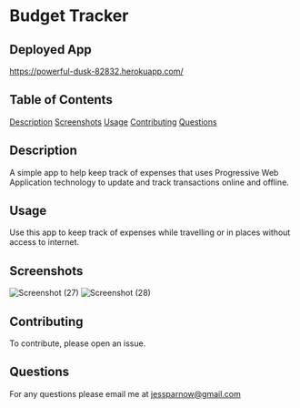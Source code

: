 # Budget Tracker
## Deployed App
https://powerful-dusk-82832.herokuapp.com/
## Table of Contents 

  [Description](#description)
  [Screenshots](#screenshots)
  [Usage](#usage)
  [Contributing](#contributing)
  [Questions](#questions)

## Description 
A simple app to help keep track of expenses that uses Progressive Web Application technology to update and track transactions online and offline.
## Usage
 Use this app to keep track of expenses while travelling or in places without access to internet. 

## Screenshots
![Screenshot (27)](https://user-images.githubusercontent.com/71057611/108640164-bb6a0480-745d-11eb-92c1-b2b8b49ec76c.png)
![Screenshot (28)](https://user-images.githubusercontent.com/71057611/108640167-bf962200-745d-11eb-9cc8-8bdd4742c90a.png)

## Contributing
 To contribute, please open an issue.

## Questions

For any questions please email me at 
jessparnow@gmail.com
